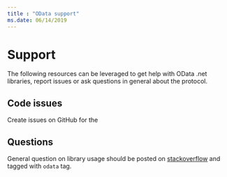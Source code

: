 ```yaml
---
title : "OData support"
ms.date: 06/14/2019
---
```


# Support

The following resources can be leveraged to get help with OData .net libraries, report issues or ask questions in general about the protocol.

## Code issues

Create issues on GitHub for the 

## Questions

General question on library usage should be posted on [stackoverflow](https://stackoverflow.com/questions/tagged/odata) and tagged with `odata` tag.

